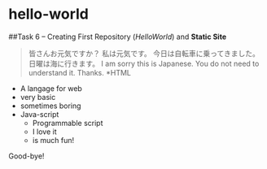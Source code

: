 # hello-world
##Task 6 – Creating First Repository (_HelloWorld_) and **Static Site**
>皆さんお元気ですか？
>私は元気です。
>今日は自転車に乗ってきました。
>日曜は海に行きます。
I am sorry this is Japanese.
You do not need to understand it.
Thanks.
*HTML  
  * A langage for web
  * very basic
  * sometimes boring
* Java-script  
  * Programmable script
  * I love it
  * is much fun!

Good-bye!
